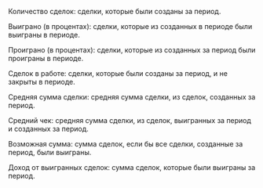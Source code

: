 Количество сделок: сделки, которые были созданы за период.

Выиграно (в процентах): сделки, которые из созданных в периоде были выиграны в периоде.

Проиграно (в процентах): сделки, которые из созданных за период были проиграны в периоде.

Сделок в работе: сделки, которые были созданы за период, и не закрыты в периоде.

Средняя сумма сделки: средняя сумма сделки, из сделок, созданных за период.

Средний чек: средняя сумма сделки, из сделок, выигранных за период и созданных за период.

Возможная сумма: сумма сделок, если бы все сделки, созданные за период, были выиграны.

Доход от выигранных сделок: сумма сделок, которые были выиграны за период.
